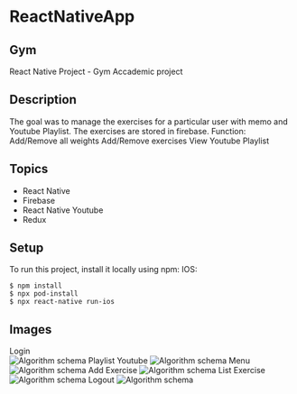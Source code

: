 # ReactNativeApp

## Gym
React Native Project - Gym Accademic project
## Description

The goal was to manage the exercises for a particular user with memo and Youtube Playlist. The exercises are stored in firebase.
Function:
Add/Remove all weights
Add/Remove exercises
View Youtube Playlist
## Topics
* React Native
* Firebase
* React Native Youtube
* Redux

## Setup
To run this project, install it locally using npm:
IOS:

```
$ npm install
$ npx pod-install
$ npx react-native run-ios

```

## Images
Login   
![Algorithm schema](./images/Screen1.png)
Playlist Youtube
![Algorithm schema](./images/Screen2.png)
Menu
![Algorithm schema](./images/Screen3.png)
Add Exercise
![Algorithm schema](./images/Screen4.png)
List Exercise
![Algorithm schema](./images/Screen5.png)
Logout
![Algorithm schema](./images/Screen5.png)

